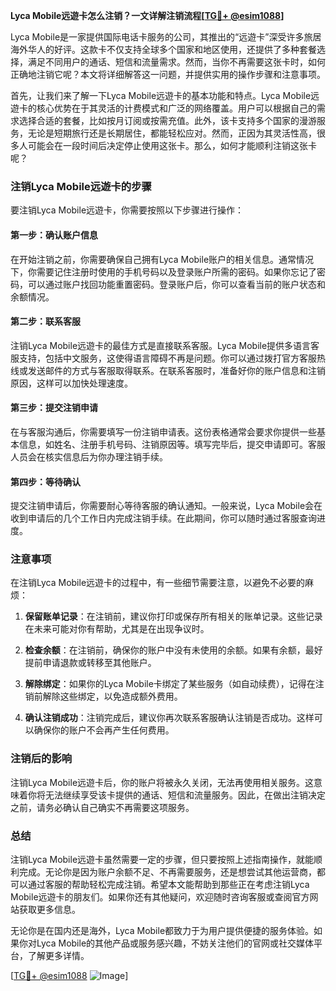**Lyca Mobile远遊卡怎么注销？一文详解注销流程[[TG💪+ @esim1088](https://t.me/s/esim1088)]**

Lyca Mobile是一家提供国际电话卡服务的公司，其推出的“远遊卡”深受许多旅居海外华人的好评。这款卡不仅支持全球多个国家和地区使用，还提供了多种套餐选择，满足不同用户的通话、短信和流量需求。然而，当你不再需要这张卡时，如何正确地注销它呢？本文将详细解答这一问题，并提供实用的操作步骤和注意事项。

首先，让我们来了解一下Lyca Mobile远遊卡的基本功能和特点。Lyca Mobile远遊卡的核心优势在于其灵活的计费模式和广泛的网络覆盖。用户可以根据自己的需求选择合适的套餐，比如按月订阅或按需充值。此外，该卡支持多个国家的漫游服务，无论是短期旅行还是长期居住，都能轻松应对。然而，正因为其灵活性高，很多人可能会在一段时间后决定停止使用这张卡。那么，如何才能顺利注销这张卡呢？

### 注销Lyca Mobile远遊卡的步骤

要注销Lyca Mobile远遊卡，你需要按照以下步骤进行操作：

#### 第一步：确认账户信息
在开始注销之前，你需要确保自己拥有Lyca Mobile账户的相关信息。通常情况下，你需要记住注册时使用的手机号码以及登录账户所需的密码。如果你忘记了密码，可以通过账户找回功能重置密码。登录账户后，你可以查看当前的账户状态和余额情况。

#### 第二步：联系客服
注销Lyca Mobile远遊卡的最佳方式是直接联系客服。Lyca Mobile提供多语言客服支持，包括中文服务，这使得语言障碍不再是问题。你可以通过拨打官方客服热线或发送邮件的方式与客服取得联系。在联系客服时，准备好你的账户信息和注销原因，这样可以加快处理速度。

#### 第三步：提交注销申请
在与客服沟通后，你需要填写一份注销申请表。这份表格通常会要求你提供一些基本信息，如姓名、注册手机号码、注销原因等。填写完毕后，提交申请即可。客服人员会在核实信息后为你办理注销手续。

#### 第四步：等待确认
提交注销申请后，你需要耐心等待客服的确认通知。一般来说，Lyca Mobile会在收到申请后的几个工作日内完成注销手续。在此期间，你可以随时通过客服查询进度。

### 注意事项

在注销Lyca Mobile远遊卡的过程中，有一些细节需要注意，以避免不必要的麻烦：

1. **保留账单记录**：在注销前，建议你打印或保存所有相关的账单记录。这些记录在未来可能对你有帮助，尤其是在出现争议时。

2. **检查余额**：在注销前，确保你的账户中没有未使用的余额。如果有余额，最好提前申请退款或转移至其他账户。

3. **解除绑定**：如果你的Lyca Mobile卡绑定了某些服务（如自动续费），记得在注销前解除这些绑定，以免造成额外费用。

4. **确认注销成功**：注销完成后，建议你再次联系客服确认注销是否成功。这样可以确保你的账户不会再产生任何费用。

### 注销后的影响

注销Lyca Mobile远遊卡后，你的账户将被永久关闭，无法再使用相关服务。这意味着你将无法继续享受该卡提供的通话、短信和流量服务。因此，在做出注销决定之前，请务必确认自己确实不再需要这项服务。

### 总结

注销Lyca Mobile远遊卡虽然需要一定的步骤，但只要按照上述指南操作，就能顺利完成。无论你是因为账户余额不足、不再需要服务，还是想尝试其他运营商，都可以通过客服的帮助轻松完成注销。希望本文能帮助到那些正在考虑注销Lyca Mobile远遊卡的朋友们。如果你还有其他疑问，欢迎随时咨询客服或查阅官方网站获取更多信息。

无论你是在国内还是海外，Lyca Mobile都致力于为用户提供便捷的服务体验。如果你对Lyca Mobile的其他产品或服务感兴趣，不妨关注他们的官网或社交媒体平台，了解更多详情。

[[TG💪+ @esim1088](https://t.me/s/esim1088) ![Image](https://i.postimg.cc/4NQfJmqS/Snipaste-2025-05-13-00-14-12.png)]